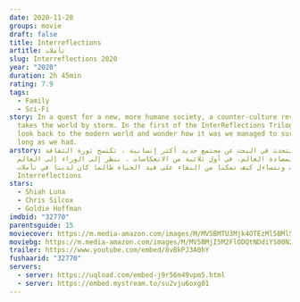 ```yaml
---
date: 2020-11-20
groups: movie
draft: false
title: Interreflections
artitle: تأملات
slug: Interreflections 2020
year: "2020"
duration: 2h 45min
rating: 7.9
tags:
  - Family
  - Sci-Fi
story: In a quest for a new, more humane society, a counter-culture revolution
  takes the world by storm. In the first of the InterReflections Trilogy, we
  look back to the modern world and wonder how it was we managed to survive as
  long as we had.
arstory: فيلم يتحدث في البحث عن مجتمع جديد أكثر إنسانية ، تكتسح ثورة الثقافة
  المضادة العالم. في أول ثلاثية من الانعكاسات ، ننظر إلى الوراء إلى العالم
  الحديث ونتساءل كيف تمكنا من البقاء على قيد الحياة طالما كان لدينا في تأملات
  Interreflections
stars:
  - Shiah Luna
  - Chris Silcox
  - Goldie Hoffman
imdbid: "32770"
parentsguide: 15
moviecover: https://m.media-amazon.com/images/M/MV5BMTU3Mjk4OTEzMl5BMl5BanBnXkFtZTgwODA0MTQ2MzE@._V1_FMjpg_UY842_.jpg
moviebg: https://m.media-amazon.com/images/M/MV5BMjI5M2FlODQtNDdiYS00N2FjLThmYmUtNTY2NTVhNGRhMjQ1XkEyXkFqcGdeQXVyMzM0Njc3MDI@._V1_FMjpg_UX1280_.jpg
trailer: https://www.youtube.com/embed/8vBkPJ3A0hY
fushaarid: "32770"
servers:
  - server: https://uqload.com/embed-j9r56m49vpm5.html
  - server: https://embed.mystream.to/su2vju6oxg01
---
```

